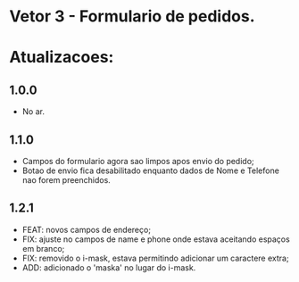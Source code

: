 # Vetor 3 - Formulario de pedidos.

# Atualizacoes:

## 1.0.0

- No ar.

## 1.1.0

- Campos do formulario agora sao limpos apos envio do pedido;
- Botao de envio fica desabilitado enquanto dados de Nome e Telefone nao forem preenchidos.

## 1.2.1

- FEAT: novos campos de endereço;
- FIX: ajuste no campos de name e phone onde estava aceitando espaços em branco;
- FIX: removido o i-mask, estava permitindo adicionar um caractere extra;
- ADD: adicionado o 'maska' no lugar do i-mask.